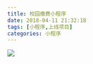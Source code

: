 ```yaml
---
title: 校园缴费小程序
date: 2018-04-11 21:32:18
tags: [小程序,上线项目]
categories: 小程序
---
```

![](http://7xrlyl.com1.z0.glb.clouddn.com/20180117%E6%A0%A1%E5%9B%AD%E4%BA%A4%E8%B4%B9_%E8%AE%BE%E8%AE%A1%E6%8F%90%E6%A1%882.png-athene)

